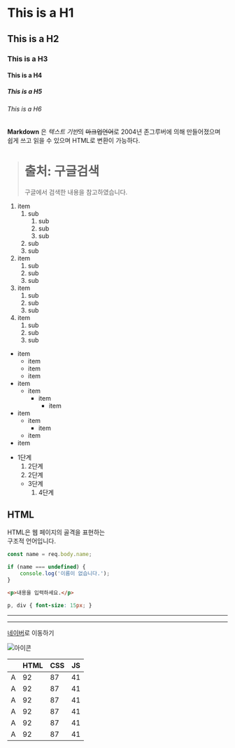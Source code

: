 # This is a H1
## This is a H2
### This is a H3
#### This is a H4
##### This is a H5
###### This is a H6

**Markdown** 은 *텍스트 기반*의 ~~마크업언어~~로 2004년 존그루버에 의해 만들어졌으며 쉽게 쓰고 읽을 수 있으며 HTML로 변환이 가능하다.

> # 출처: 구글검색
> 구글에서 검색한 내용을 참고하였습니다.


1. item
   1. sub
      1. sub
      2. sub
      3. sub
   2. sub
   3. sub
2. item
   1. sub
   2. sub
   3. sub
3. item
   1. sub
   2. sub
   3. sub
4. item
   1. sub
   2. sub
   3. sub

- item
  - item
  - item
  - item
- item
  - item
    - item
      - item
- item
  - item
    - item
  - item
- item


* 1단계
  1. 2단계
  2. 2단계
    + 3단계
      1. 4단계


## HTML

HTML은 웹 페이지의 골격을 표현하는         
구조적 언어입니다.

```javascript
const name = req.body.name;

if (name === undefined) {
    console.log('이름이 없습니다.');
}
```

```html
<p>내용을 입력하세요.</p>
```

```css
p, div { font-size: 15px; }
```

---

* * *


[네이버](https://www.naver.com)로 이동하기

![아이콘](favicon.png)



| | HTML | CSS | JS |
|---|---|---|---|
| A | 92 | 87 | 41 |
| A | 92 | 87 | 41 |
| A | 92 | 87 | 41 |
| A | 92 | 87 | 41 |
| A | 92 | 87 | 41 |
| A | 92 | 87 | 41 |